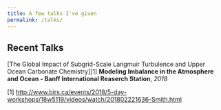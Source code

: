 ```yaml
---
title: A few talks I've given
permalink: /talks/
---
```


## Recent Talks

[The Global Impact of Subgrid-Scale Langmuir Turbulence and Upper Ocean Carbonate Chemistry][1]
**Modeling Imbalance in the Atmosphere and Ocean - Banff International Reaserch Station**, *2018*


[1] http://www.birs.ca/events/2018/5-day-workshops/18w5119/videos/watch/201802221636-Smith.html